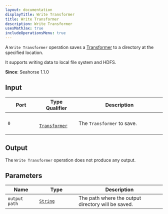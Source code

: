 ```yaml
---
layout: documentation
displayTitle: Write Transformer
title: Write Transformer
description: Write Transformer
usesMathJax: true
includeOperationsMenu: true
---
```


A `Write Transformer` operation saves a [Transformer](../classes/transformer.html) to a directory at the specified location.

It supports writing data to local file system and HDFS.

**Since**: Seahorse 1.1.0

## Input

<table>
  <thead>
    <tr>
      <th style="width:20%">Port</th>
      <th style="width:25%">Type Qualifier</th>
      <th style="width:55%">Description</th>
    </tr>
  </thead>
  <tbody>
    <tr>
      <td>
        <code>0</code>
      </td>
      <td>
        <code>
        <a href="../classes/transformer.html">Transformer</a>
        </code>
      </td>
      <td>The <code>Transformer</code> to save.</td>
    </tr>
  </tbody>
</table>

## Output

The `Write Transformer` operation does not produce any output.

## Parameters

<table class="table">
  <thead>
    <tr>
      <th style="width:20%">Name</th>
      <th style="width:25%">Type</th>
      <th style="width:55%">Description</th>
    </tr>
  </thead>
  <tbody>
    <tr>
      <td>
        <code id="output-file">output path</code>
      </td>
      <td>
        <code><a href="../parameter_types.html#string">String</a></code>
      </td>
      <td>The path where the output directory will be saved.
      </td>
    </tr>
  </tbody>
</table>
